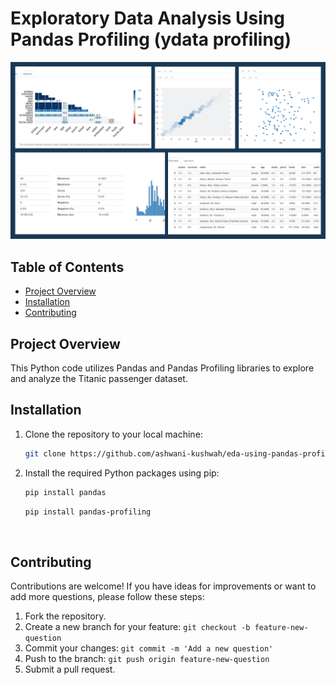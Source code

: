 # Exploratory Data Analysis Using Pandas Profiling (ydata profiling)

![Project Banner](./assets/titanic_eda.png)


## Table of Contents
- [Project Overview](#project-overview)
- [Installation](#installation)
- [Contributing](#contributing)


## Project Overview

This Python code utilizes Pandas and Pandas Profiling libraries to explore and analyze the Titanic passenger dataset.


## Installation

1. Clone the repository to your local machine:
   
   ```bash
   git clone https://github.com/ashwani-kushwah/eda-using-pandas-profiling.git
   ```
2. Install the required Python packages using pip:
   
    ```bash
    pip install pandas
    ```
    ```bash
    pip install pandas-profiling
    ```

<br>

## Contributing

Contributions are welcome! If you have ideas for improvements or want to add more questions, please follow these steps:
1. Fork the repository.
2. Create a new branch for your feature: `git checkout -b feature-new-question`
3. Commit your changes: `git commit -m 'Add a new question'`
4. Push to the branch: `git push origin feature-new-question`
5. Submit a pull request.
